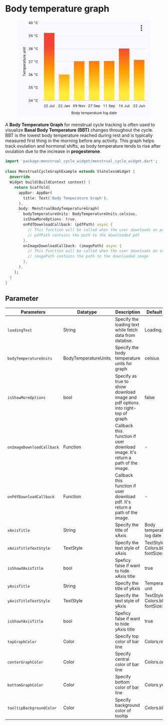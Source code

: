 # Body temperature graph

<figure><img src="../.gitbook/assets/body-temperature-graph.jpeg" alt="" width="563"><figcaption></figcaption></figure>

A **Body Temperature Graph** for menstrual cycle tracking is often used to visualize **Basal Body Temperature (BBT)** changes throughout the cycle. BBT is the lowest body temperature reached during rest and is typically measured first thing in the morning before any activity. This graph helps track ovulation and hormonal shifts, as body temperature tends to rise after ovulation due to the increase in **progesterone**.

```dart
import 'package:menstrual_cycle_widget/menstrual_cycle_widget.dart';

class MenstrualCycleGraphExample extends StatelessWidget {
  @override
  Widget build(BuildContext context) {
    return Scaffold(
      appBar: AppBar(
        title: Text('Body Temperature Graph'),
      ),
      body: MenstrualBodyTemperatureGraph(
        bodyTemperatureUnits: BodyTemperatureUnits.celsius,
        isShowMoreOptions: true,
        onPdfDownloadCallback: (pdfPath) async {
          // This function will be called when the user downloads an pdf
          // pdfPath contains the path to the downloaded pdf
        },
        onImageDownloadCallback: (imagePath) async {
          // This function will be called when the user downloads an image
          // imagePath contains the path to the downloaded image
        },
      ),
    );
  }
}
```

## Parameter



<table><thead><tr><th width="198">Parameters</th><th width="129">Datatype</th><th width="269">Description</th><th>Default Value</th></tr></thead><tbody><tr><td><code>loadingText</code></td><td>String</td><td>Specify the loading text while fetch data from databse.</td><td>Loading...</td></tr><tr><td><code>bodyTemperatureUnits</code></td><td>BodyTemperatureUnits</td><td>Specify the body temperature units for graph</td><td>celsius</td></tr><tr><td><code>isShowMoreOptions</code></td><td>bool</td><td>Specify as true to show download image and pdf options into right-top of graph.</td><td>false</td></tr><tr><td><code>onImageDownloadCallback</code></td><td>Function</td><td>Callback this function if user download image. It's return a path of the image.</td><td>-</td></tr><tr><td><code>onPdfDownloadCallback</code></td><td>Function</td><td>Callback this function if user download pdf. It's return a path of the image.</td><td>-</td></tr><tr><td><code>xAxisTitle</code></td><td>String</td><td>Specify the title of xAxis</td><td>Body temperature log date</td></tr><tr><td><code>xAxisTitleTextStyle</code></td><td>TextStyle</td><td>Specify the text style of xAxis</td><td>TextStyle(color: Colors.black, fontSize: 10)</td></tr><tr><td><code>isShowXAxisTitle</code></td><td>bool</td><td>Speficy false if want to hide xAxis title </td><td>true</td></tr><tr><td><code>yAxisTitle</code></td><td>String</td><td>Specify the title of yAxis</td><td>Temperature unit</td></tr><tr><td><code>yAxisTitleTextStyle</code></td><td>TextStyle</td><td>Specify the text style of yAxis</td><td>TextStyle(color: Colors.black, fontSize: 10)</td></tr><tr><td><code>isShowYAxisTitle</code></td><td>bool</td><td>Speficy false if want to hide yAxis title </td><td>true</td></tr><tr><td><code>topGraphColor</code></td><td>Color</td><td>Specify top color of bar line</td><td>Colors.red</td></tr><tr><td><code>centerGraphColor</code></td><td>Color</td><td>Specify central color of bar line</td><td>Colors.orange</td></tr><tr><td><code>bottomGraphColor</code></td><td>Color</td><td>Specify bottom color of bar line</td><td>Colors.yellow</td></tr><tr><td><code>tooltipBackgroundColor</code></td><td>Color</td><td>Specify background color of tooltip</td><td>Colors.black</td></tr></tbody></table>

